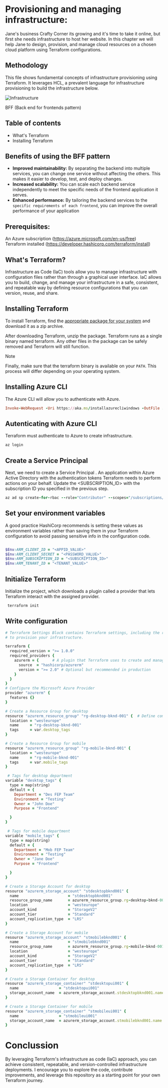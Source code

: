 # Provisioning and managing infrastructure: 
Jane's business Crafty Corner its growing and it's time to take it online, but first she needs infrastructure to host her website. In this chapter we will help Jane to design, provision, and manage cloud resources on a chosen cloud platform using Terraform configurations. 

## Methodology
This file shows fundamental concepts of infrastructure provisioning using Terraform. It leverages HCL, a prevalent language for infrastructure provisioning to build the infrastructure below.

![Infrastructure](https://github.com/AleMorales9011/01-DEVOPS/blob/bf5c286430d93b2bfe3ea4054a73b42836960ece/008%20PROVISIONING%20INFRASTRUCTURE/Backend%20for%20Fronteds%20model.png)

BFF (Back end for frontends pattern)

## Table of contents
- What's Terraform
- Installing Terraform
 
## Benefits of using the BFF pattern
- **Improved maintainability:** By separating the backend into multiple services, you can change one service without affecting the others. This makes it easier to develop, test, and deploy changes.
- **Increased scalability:** You can scale each backend service independently to meet the specific needs of the frontend application it serves.
- **Enhanced performance:** By tailoring the backend services to the `specific requirements of each frontend`, you can improve the overall performance of your application

## Prerequisites:
An Azure subscription (https://azure.microsoft.com/en-us/free)<br>
Terraform installed (https://developer.hashicorp.com/terraform/install)

## What's Terraform?
Infrastructure as Code (IaC) tools allow you to manage infrastructure with configuration files rather than through a graphical user interface. IaC allows you to build, change, and manage your infrastructure in a safe, consistent, and repeatable way by defining resource configurations that you can version, reuse, and share.

## Installing Terraform
To install Terraform, find the [appropriate package for your system](https://developer.hashicorp.com/terraform/install) and download it as a zip archive.

After downloading Terraform, unzip the package. Terraform runs as a single binary named terraform. Any other files in the package can be safely removed and Terraform will still function.

>[!Note]
> Finally, make sure that the terraform binary is available on your ```PATH```. This process will differ depending on your operating system.

## Installing Azure CLI 
The Azure CLI will allow you to authenticate with Azure.

```ruby
Invoke-WebRequest -Uri https://aka.ms/installazurecliwindows -OutFile .\AzureCLI.msi; Start-Process msiexec.exe -Wait -ArgumentList '/I AzureCLI.msi /quiet'; rm .\AzureCLI.msi
```

## Autenticating with Azure CLI
Terraform must authenticate to Azure to create infrastructure.

```ruby
az login
```

## Create a Service Principal
Next, we need to create a Service Principal . An application within Azure Active Directory with the authentication tokens Terraform needs to perform actions on your behalf. Update the <SUBSCRIPTION_ID> with the subscription ID you specified in the previous step.

```ruby
az ad sp create-for-rbac --role="Contributor" --scopes="/subscriptions/<SUBSCRIPTION_ID>"
```
## Set your environment variables
A good practice HashiCorp recommends is setting these values as environment variables rather than saving them in your Terraform configuration to avoid passing sensitive info in the configuration code.

```ruby

$Env:ARM_CLIENT_ID = "<APPID_VALUE>"
$Env:ARM_CLIENT_SECRET = "<PASSWORD_VALUE>"
$Env:ARM_SUBSCRIPTION_ID = "<SUBSCRIPTION_ID>"
$Env:ARM_TENANT_ID = "<TENANT_VALUE>"

```
## Initialize Terraform
Initialize the project, which downloads a plugin called a provider that lets Terraform interact with the assigned provider.

```ruby
 terraform init
```

## Write configuration
 
```ruby
# Terraform Settings Block contains Terraform settings, including the required providers Terraform will use
# to provision your infrastructure.

terraform {
  required_version = ">= 1.0.0"
  required_providers {
    azurerm = {      # A plugin that Terraform uses to create and manage your resources.
      source  = "hashicorp/azurerm"
      version = ">= 2.0" # Optional but recommended in production
    }
  }
}
# Configure the Microsoft Azure Provider
provider "azurerm" {
  features {}
}

# Create a Resource Group for desktop 
resource "azurerm_resource_group" "rg-desktop-bknd-001" {  # Define components of your infrastructure
  location = "westeurope"
  name     = "rg-desktop-bknd-001"
  tags     = var.desktop_tags
}

# Create a Resource Group for mobile 
resource "azurerm_resource_group" "rg-mobile-bknd-001" {
  location = "westeurope"
  name     = "rg-mobile-bknd-001"
  tags     = var.mobile_tags
}

 # Tags for desktop department
variable "desktop_tags" {
  type = map(string)
  default = {
    Department = "Des FEP Team"
    Environment = "Testing"
    Owner = "John Doe"
    Purpose = "Frontend"

  }
}

 # Tags for mobile department
variable "mobile_tags" {
  type = map(string)
  default = {
    Department = "Mob FEP Team"
    Environment = "Testing"
    Owner = "Jane Doe"
    Purpose = "Frontend"

  }
}

# Create a Storage Account for desktop 
resource "azurerm_storage_account" "stdesktopbknd001" {
  name                      = "stdesktopbknd001"
  resource_group_name       = azurerm_resource_group.rg-desktop-bknd-001.name
  location                  = "westeurope"
  account_kind              = "StorageV2"
  account_tier              = "Standard"
  account_replication_type  = "LRS"
}

# Create a Storage Account for mobile 
resource "azurerm_storage_account" "stmobilebknd001" {
  name                      = "stmobilebknd001"
  resource_group_name       = azurerm_resource_group.rg-mobile-bknd-001.name
  location                  = "westeurope"
  account_kind              = "StorageV2"
  account_tier              = "Standard"
  account_replication_type  = "LRS"
}

# Create a Storage Container for desktop
resource "azurerm_storage_container" "stdesktopui001" {
  name                  = "stdesktopui001"
  storage_account_name  = azurerm_storage_account.stdesktopbknd001.name
}

# Create a Storage Container for mobile
resource "azurerm_storage_container" "stmobileui001" {
  name                  = "stmobileui001"
  storage_account_name  = azurerm_storage_account.stmobilebknd001.name
}

```

# Conclussion
By leveraging Terraform's infrastructure as code (IaC) approach, you can achieve consistent, repeatable, and version-controlled infrastructure deployments. I encourage you to explore the code, contribute improvements, and leverage this repository as a starting point for your own Terraform journey. 

